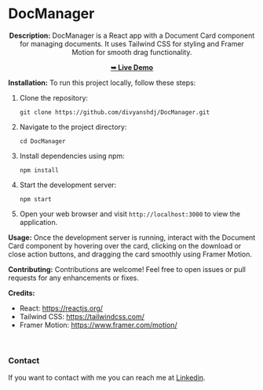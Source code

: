 # DocManager

<div align="center">

**Description:** DocManager is a React app with a Document Card component for managing documents. It uses Tailwind CSS for styling and Framer Motion for smooth drag functionality.

  <a href="https://doc-manager-chi.vercel.app/"><strong>➥ Live Demo</strong></a>

</div>


**Installation:**
To run this project locally, follow these steps:

1. Clone the repository:
   ```
   git clone https://github.com/divyanshdj/DocManager.git
   ```

2. Navigate to the project directory:
   ```
   cd DocManager
   ```

3. Install dependencies using npm:
   ```
   npm install
   ```

4. Start the development server:
   ```
   npm start
   ```

5. Open your web browser and visit `http://localhost:3000` to view the application.

**Usage:**
Once the development server is running, interact with the Document Card component by hovering over the card, clicking on the download or close action buttons, and dragging the card smoothly using Framer Motion.

**Contributing:**
Contributions are welcome! Feel free to open issues or pull requests for any enhancements or fixes.

**Credits:**
- React: https://reactjs.org/
- Tailwind CSS: https://tailwindcss.com/
- Framer Motion: https://www.framer.com/motion/

<br />

### Contact

If you want to contact with me you can reach me at [Linkedin](https://www.linkedin.com/in/divyansh-jain-29712726b).
